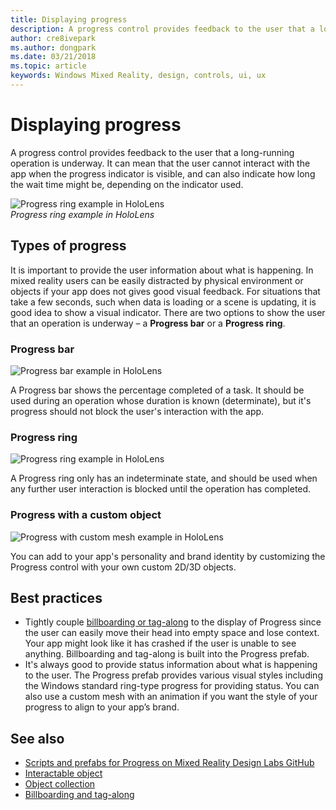 ```yaml
---
title: Displaying progress
description: A progress control provides feedback to the user that a long-running operation is underway.
author: cre8ivepark
ms.author: dongpark
ms.date: 03/21/2018
ms.topic: article
keywords: Windows Mixed Reality, design, controls, ui, ux
---
```




# Displaying progress

A progress control provides feedback to the user that a long-running operation is underway. It can mean that the user cannot interact with the app when the progress indicator is visible, and can also indicate how long the wait time might be, depending on the indicator used.

![Progress ring example in HoloLens](images/640px-progress-hero.jpg)<br>
*Progress ring example in HoloLens*

## Types of progress

It is important to provide the user information about what is happening. In mixed reality users can be easily distracted by physical environment or objects if your app does not gives good visual feedback. For situations that take a few seconds, such when data is loading or a scene is updating, it is good idea to show a visual indicator. There are two options to show the user that an operation is underway – a **Progress bar** or a **Progress ring**.

### Progress bar

![Progress bar example in HoloLens](images/640px-progressbar.jpg)

A Progress bar shows the percentage completed of a task. It should be used during an operation whose duration is known (determinate), but it's progress should not block the user's interaction with the app.

### Progress ring

![Progress ring example in HoloLens](images/640px-progressring.jpg)

A Progress ring only has an indeterminate state, and should be used when any further user interaction is blocked until the operation has completed.

### Progress with a custom object

![Progress with custom mesh example in HoloLens](images/640px-progresscustom.jpg)

You can add to your app's personality and brand identity by customizing the Progress control with your own custom 2D/3D objects.

## Best practices
* Tightly couple [billboarding or tag-along](billboarding-and-tag-along.md) to the display of Progress since the user can easily move their head into empty space and lose context. Your app might look like it has crashed if the user is unable to see anything. Billboarding and tag-along is built into the Progress prefab.
* It's always good to provide status information about what is happening to the user. The Progress prefab provides various visual styles including the Windows standard ring-type progress for providing status. You can also use a custom mesh with an animation if you want the style of your progress to align to your app’s brand.

## See also
* [Scripts and prefabs for Progress on Mixed Reality Design Labs GitHub](https://github.com/Microsoft/MRDesignLabs_Unity/tree/master/DesignLabs_Unity_Examples)
* [Interactable object](interactable-object.md)
* [Object collection](object-collection.md)
* [Billboarding and tag-along](billboarding-and-tag-along.md)

